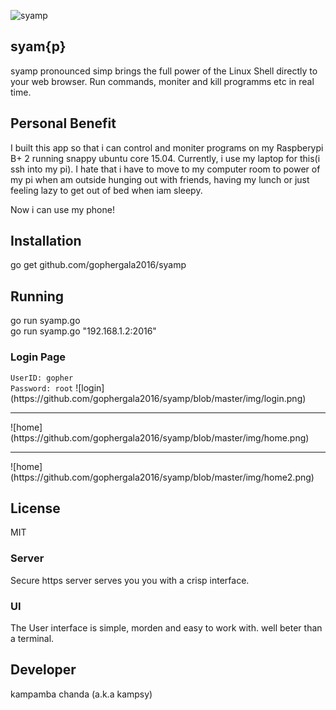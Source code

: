 ![syamp](https://github.com/gophergala2016/syamp/blob/master/reVres/canvas/kay.png)
## syam{p}

syamp pronounced simp brings the full power of the Linux Shell directly to your web browser. Run commands,
moniter and kill programms etc in real time.

## Personal Benefit
I built this app so that i can control and moniter programs on my Raspberypi B+ 2 running snappy ubuntu
core 15.04.
Currently, i use my laptop for this(i ssh into my pi). I hate that i have to move 
to my computer room to power of my pi when am outside hunging out with friends, having my lunch or just feeling
lazy to get out of bed when iam sleepy.

Now i can use my phone!

## Installation
go get github.com/gophergala2016/syamp

## Running
go run syamp.go
<br>
go run syamp.go "192.168.1.2:2016"

<h3>Login Page</h3>
<code>UserID: gopher</code>
<br>
<code>Password: root</code>
![login](https://github.com/gophergala2016/syamp/blob/master/img/login.png)

<hr>
![home](https://github.com/gophergala2016/syamp/blob/master/img/home.png)
<hr>
![home](https://github.com/gophergala2016/syamp/blob/master/img/home2.png)

## License
MIT

### Server
Secure https server serves you you with a crisp interface.

### UI
The User interface is simple, morden and easy to work with.
well beter than a terminal.

Developer
---------

kampamba chanda (a.k.a kampsy)

